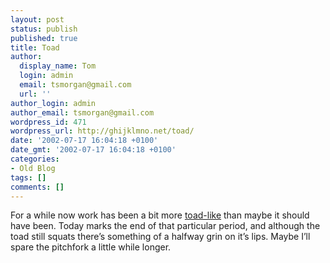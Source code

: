 ```yaml
---
layout: post
status: publish
published: true
title: Toad
author:
  display_name: Tom
  login: admin
  email: tsmorgan@gmail.com
  url: ''
author_login: admin
author_email: tsmorgan@gmail.com
wordpress_id: 471
wordpress_url: http://ghijklmno.net/toad/
date: '2002-07-17 16:04:18 +0100'
date_gmt: '2002-07-17 16:04:18 +0100'
categories:
- Old Blog
tags: []
comments: []
---
```

<p>For a while now work has been a bit more <a href="http://www.cs.rice.edu/~ssiyer/minstrels/txt/544.txt">toad-like</a> than maybe it should have been.  Today marks the end of that particular period, and although the toad still squats there&#8217;s something of a halfway grin on it&#8217;s lips. Maybe I&#8217;ll spare the pitchfork a little while longer.</p>

